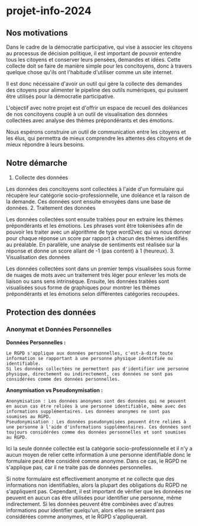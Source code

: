 # projet-info-2024
## Nos motivations
Dans le cadre de la démocratie participative, qui vise à associer les citoyens au processus de décision politique, il est important de pouvoir entendre tous les citoyens et conserver leurs pensées, demandes et idées. Cette collecte doit se faire de manière simple pour les concitoyens, donc à travers quelque chose qu'ils ont l'habitude d'utiliser comme un site internet.

Il est donc nécessaire d'avoir un outil qui gère la collecte des demandes des citoyens pour alimenter le pipeline des outils numériques, qui puissent être utilisés pour la démocratie participative.

L'objectif avec notre projet est d'offrir un espace de recueil des doléances de nos concitoyens couplé à un outil de visualisation des données collectées avec analyse des thèmes prépondérants et des émotions.

Nous espérons construire un outil de communication entre les citoyens et les élus, qui permettra de mieux comprendre les attentes des citoyens et de mieux répondre à leurs besoins.  


## Notre démarche  

1. Collecte des données

Les données des concitoyens sont collectées à l'aide d'un formulaire qui récupère leur catégorie socio-professionnelle, une doléance et la raison de la demande. Ces données sont ensuite envoyées dans une base de données.
2. Traitement des données

Les données collectées sont ensuite traitées pour en extraire les thèmes prépondérants et les émotions. Les phrases vont être tokenisées afin de pouvoir les traiter avec un algorithme de type word2vec qui va nous donner pour chaque réponse un score par rapport à chacun des thèmes identifiés au préalable. En parallèle, une analyse de sentiments est réalisée sur la réponse et donne un score allant de -1 (pas content) à 1 (heureux).
3. Visualisation des données

Les données collectées sont dans un premier temps visualisées sous forme de nuages de mots avec un traitement très léger pour enlever les mots de liaison ou sans sens intrinsèque. Ensuite, les données traitées sont visualisées sous forme de graphiques pour montrer les thèmes prépondérants et les émotions selon différentes catégories recoupées.

## Protection des données

### Anonymat et Données Personnelles

**Données Personnelles :**

    Le RGPD s'applique aux données personnelles, c'est-à-dire toute information se rapportant à une personne physique identifiée ou identifiable.
    Si les données collectées ne permettent pas d'identifier une personne physique, directement ou indirectement, ces données ne sont pas considérées comme des données personnelles.

**Anonymisation vs Pseudonymisation :**

    Anonymisation : Les données anonymes sont des données qui ne peuvent en aucun cas être reliées à une personne identifiable, même avec des informations supplémentaires. Les données anonymes ne sont pas soumises au RGPD.
    Pseudonymisation : Les données pseudonymisées peuvent être reliées à une personne à l'aide d'informations supplémentaires. Ces données sont toujours considérées comme des données personnelles et sont soumises au RGPD.

Ici la seule donnée collectée est la catégorie socio-professionnelle et il n'y a aucun moyen de relier cette information à une personne identifiable donc le formulaire peut être considéré comme anonyme. Dans ce cas, le RGPD ne s'applique pas, car il ne traite pas de données personnelles.

Si notre formulaire est effectivement anonyme et ne collecte que des informations non identifiables, alors la plupart des obligations du RGPD ne s'appliquent pas. Cependant, il est important de vérifier que les données ne peuvent en aucun cas être utilisées pour identifier une personne, même indirectement. Si les données peuvent être combinées avec d'autres informations pour identifier quelqu'un, alors elles ne seraient pas considérées comme anonymes, et le RGPD s'appliquerait.

